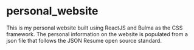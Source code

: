 # personal_website
This is my personal website built using ReactJS and Bulma as the CSS framework. 
The personal information on the website is populated from a json file that follows the JSON Resume open source standard.
